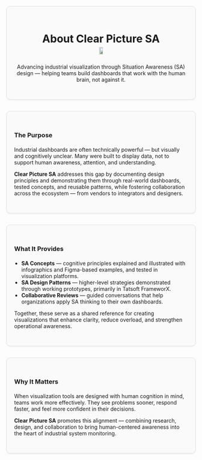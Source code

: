 <!-- About Clear Picture SA -->

<!-- Header Card -->
<div style="border:1px solid #ddd;border-radius:10px;padding:30px 20px;margin:30px 0;background:#fafafa;box-shadow:0 2px 4px rgba(0,0,0,.05);text-align:center;">
<div style="max-width:600px;margin:0 auto;">
<h1 style="margin-bottom:5px;">About Clear Picture SA</h1>
<div style="display:flex;flex-direction:column;align-items:center;margin-top:0;">
<img src="/images/logo_clear_picture.PNG" width="15%" style="margin-bottom:10px;">
<p>Advancing industrial visualization through Situation Awareness (SA) design — helping teams build dashboards that work with the human brain, not against it.</p>
</div>
</div>
</div>

<!-- The Purpose -->
<div style="border:1px solid #ddd;border-radius:10px;padding:30px 20px;margin:30px 0;background:#fafafa;box-shadow:0 2px 4px rgba(0,0,0,.05);">
<div style="max-width:1200px;margin:0 auto;">
<h3 style="margin-bottom:20px;">The Purpose</h3>
<p style="max-width:none;">Industrial dashboards are often technically powerful — but visually and cognitively unclear. Many were built to display data, not to support human awareness, attention, and understanding.</p>
<p style="max-width:none;"><strong>Clear Picture SA</strong> addresses this gap by documenting design principles and demonstrating them through real-world dashboards, tested concepts, and reusable patterns, while fostering collaboration across the ecosystem — from vendors to integrators and designers.</p>
</div>
</div>

<!-- What It Provides -->
<div style="border:1px solid #ddd;border-radius:10px;padding:30px 20px;margin:30px 0;background:#fafafa;box-shadow:0 2px 4px rgba(0,0,0,.05);">
<div style="max-width:1200px;margin:0 auto;">
<h3 style="margin-bottom:20px;">What It Provides</h3>
<ul style="max-width:none;padding-left:1.2rem;">
<li><strong>SA Concepts</strong> — cognitive principles explained and illustrated with infographics and Figma-based examples, and tested in visualization platforms.</li>
<li><strong>SA Design Patterns</strong> — higher-level strategies demonstrated through working prototypes, primarily in Tatsoft FrameworX.</li>
<li><strong>Collaborative Reviews</strong> — guided conversations that help organizations apply SA thinking to their own dashboards.</li>
</ul>
<p style="max-width:none;">Together, these serve as a shared reference for creating visualizations that enhance clarity, reduce overload, and strengthen operational awareness.</p>
</div>
</div>

<!-- Why It Matters -->
<div style="border:1px solid #ddd;border-radius:10px;padding:30px 20px;margin:30px 0;background:#fafafa;box-shadow:0 2px 4px rgba(0,0,0,.05);">
<div style="max-width:1200px;margin:0 auto;">
<h3 style="margin-bottom:20px;">Why It Matters</h3>
<p style="max-width:none;">When visualization tools are designed with human cognition in mind, teams work more effectively. They see problems sooner, respond faster, and feel more confident in their decisions.</p>
<p style="max-width:none;"><strong>Clear Picture SA</strong> promotes this alignment — combining research, design, and collaboration to bring human-centered awareness into the heart of industrial system monitoring.</p>
</div>
</div>
